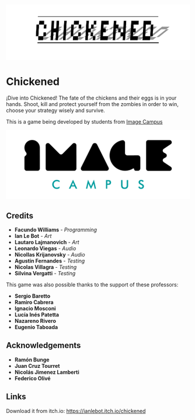 <p align="center">
<img src="logo.png" alt="Chickened"/>
</p>

# Chickened

¡Dive into Chickened! The fate of the chickens and their eggs is in your hands. Shoot, kill and protect yourself from the zombies in order to win, choose your strategy wisely and survive.

This is a game being developed by students from <a href="https://www.imagecampus.edu.ar/">Image Campus</a>

<p align="center">
  <a href="https://www.imagecampus.edu.ar/">
    <img src="logo-image-campus.png" alt="Image Campus"/>
  </a> 
</p>


## Credits

- **Facundo Williams** - *Programming*
- **Ian Le Bot** - *Art*
- **Lautaro Lajmanovich** - *Art*
- **Leonardo Viegas** - *Audio*
- **Nicollas Krijanovsky** - *Audio*
- **Agustin Fernandes** - *Testing*
- **Nicolas Villagra** - *Testing*
- **Silvina Vergatti** - *Testing*


This game was also possible thanks to the support of these professors:

- **Sergio Baretto**
- **Ramiro Cabrera**
- **Ignacio Mosconi**
- **Lucía Inés Patetta**
- **Nazareno Rivero**
- **Eugenio Taboada**


## Acknowledgements

- **Ramón Bunge**
- **Juan Cruz Tourret**
- **Nicolás Jimenez Lamberti**
- **Federico Olivé**


## Links

Download it from itch.io: https://ianlebot.itch.io/chickened
